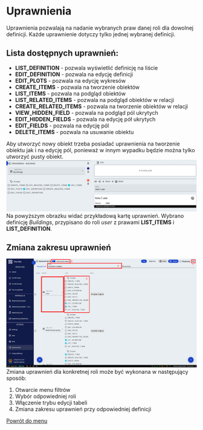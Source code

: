 # Uprawnienia
Uprawnienia pozwalają na nadanie wybranych praw danej roli dla dowolnej definicji. Każde uprawnienie dotyczy tylko jednej wybranej definicji.

## Lista dostępnych uprawnień:
* **LIST_DEFINITION** - pozwala wyświetlić definicję na liście
* **EDIT_DEFINITION** - pozwala na edycję definicji
* **EDIT_PLOTS** - pozwala na edycję wykresów
* **CREATE_ITEMS** - pozwala na tworzenie obiektów
* **LIST_ITEMS** - pozwala na podgląd obiektów
* **LIST_RELATED_ITEMS** - pozwala na podgląd obiektów w relacji
* **CREATE_RELATED_ITEMS** - pozwala na tworzenie obiektów w relacji
* **VIEW_HIDDEN_FIELD** - pozwala na podgląd pól ukrytych
* **EDIT_HIDDEN_FIELDS** - pozwala na edycję pół ukrytych
* **EDIT_FIELDS** - pozwala na edycję pól
* **DELETE_ITEMS** - pozwala na usuwanie obiektu

Aby utworzyć nowy obiekt trzeba posiadać uprawnienia na tworzenie obiektu jak i na edycję pól, ponieważ w innym wypadku będzie można tylko utworzyć pusty obiekt.
![Przykładowa karta uprawnień](upraw.png)
Na powyższym obrazku widać przykładową kartę uprawnień. Wybrano definicję *Buildings*, przypisano do roli *user* z prawami **LIST_ITEMS** i **LIST_DEFINITION**.

## Zmiana zakresu uprawnień 
![Zmiana uprawnień](zmiana-uprawnien.png)
Zmiana uprawnień dla konkretnej roli może być wykonana w następujący sposób:
1. Otwarcie menu filtrów
2. Wybór odpowiedniej roli
3. Włączenie trybu edycji tabeli
4. Zmiana zakresu uprawnień przy odpowiedniej definicji


[Powrót do menu](README.md)